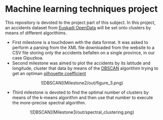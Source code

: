 # Machine learning techniques project

This repository is devoted to the project part of this subject. In this project, an accidents dataset from [Euskadi OpenData](http://opendata.euskadi.eus/w79-home/es/) will be set onto clusters by means of different algorithims.

* First milestone is a touchdown with the data format. It was asked to perform a parsing from the XML file downloaded from the website to a CSV file storing only the accidents befallen on a single province, in our case Gipuzkoa.
* Second milestone was aimed to plot the accidents by its latitude and longitude, cluster that data by means of the [DBSCAN](https://en.wikipedia.org/wiki/DBSCAN) algorithim trying to get an optiman [silhouette coefficient](https://en.wikipedia.org/wiki/Silhouette_(clustering))

<center>
  ![DBSCAN](Milestone2/out/figure_3.png)
</center>

* Third milestone is devoted to find the optimal number of clusters by means of the k-means algorithm and then use that number to execute the more-precise spectral algorithm.

<center>
  ![DBSCAN](Milestone3/out/spectral_clustering.png)
</center>
